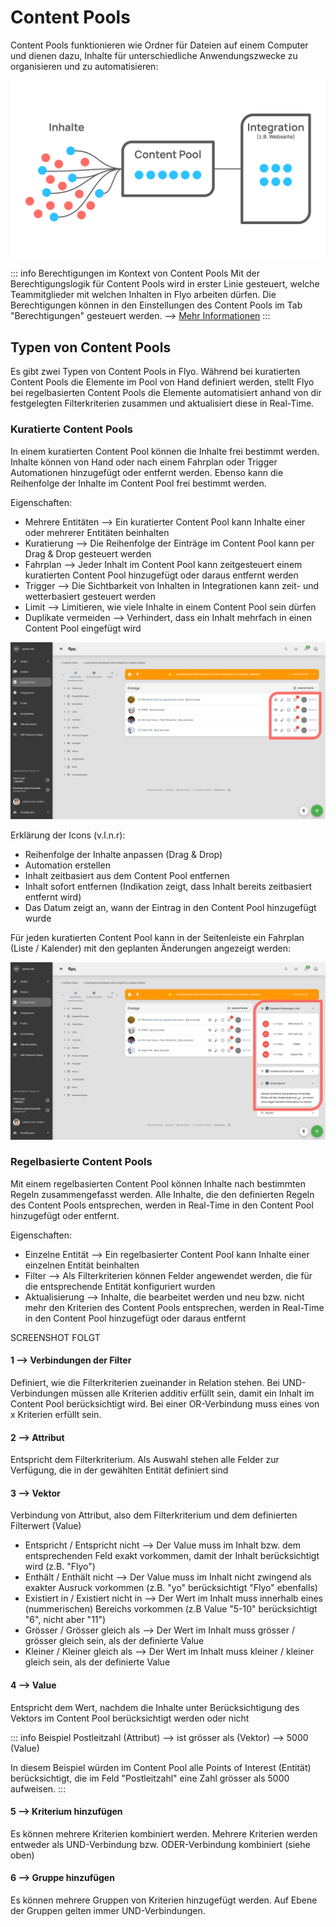 # Content Pools

Content Pools funktionieren wie Ordner für Dateien auf einem Computer und dienen dazu, Inhalte für unterschiedliche Anwendungszwecke zu organisieren und zu automatisieren:

![Überblick Content Pools](assets/content-pools-overview.svg)

::: info Berechtigungen im Kontext von Content Pools
Mit der Berechtigungslogik für Content Pools wird in erster Linie gesteuert, welche Teammitglieder mit welchen Inhalten in Flyo arbeiten dürfen. Die Berechtigungen können in den Einstellungen des Content Pools im Tab "Berechtigungen" gesteuert werden. --> [Mehr Informationen](/howto/manage-permissions)
:::

## Typen von Content Pools
Es gibt zwei Typen von Content Pools in Flyo. Während bei kuratierten Content Pools die Elemente im Pool von Hand definiert werden, stellt Flyo bei regelbasierten Content Pools die Elemente automatisiert anhand von dir festgelegten Filterkriterien zusammen und aktualisiert diese in Real-Time.

### Kuratierte Content Pools
In einem kuratierten Content Pool können die Inhalte frei bestimmt werden. Inhalte können von Hand oder nach einem Fahrplan oder Trigger Automationen hinzugefügt oder entfernt werden. Ebenso kann die Reihenfolge der Inhalte im Content Pool frei bestimmt werden.

Eigenschaften:
- Mehrere Entitäten --> Ein kuratierter Content Pool kann Inhalte einer oder mehrerer Entitäten beinhalten
- Kuratierung --> Die Reihenfolge der Einträge im Content Pool kann per Drag & Drop gesteuert werden
- Fahrplan --> Jeder Inhalt im Content Pool kann zeitgesteuert einem kuratierten Content Pool hinzugefügt oder daraus entfernt werden
- Trigger --> Die Sichtbarkeit von Inhalten in Integrationen kann zeit- und wetterbasiert gesteuert werden
- Limit --> Limitieren, wie viele Inhalte in einem Content Pool sein dürfen
- Duplikate vermeiden --> Verhindert, dass ein Inhalt mehrfach in einen Content Pool eingefügt wird

![Kuratierter Content Pool](assets/kuratierte-content-pool-1.svg) 

Erklärung der Icons (v.l.n.r):
- Reihenfolge der Inhalte anpassen (Drag & Drop)
- Automation erstellen
- Inhalt zeitbasiert aus dem Content Pool entfernen
- Inhalt sofort entfernen (Indikation zeigt, dass Inhalt bereits zeitbasiert entfernt wird)
- Das Datum zeigt an, wann der Eintrag in den Content Pool hinzugefügt wurde

Für jeden kuratierten Content Pool kann in der Seitenleiste ein Fahrplan (Liste / Kalender) mit den geplanten Änderungen angezeigt werden:

![Kuratierter Content Pool](assets/kuratierte-content-pool-2.svg) 

### Regelbasierte Content Pools
Mit einem regelbasierten Content Pool können Inhalte nach bestimmten Regeln zusammengefasst werden. Alle Inhalte, die den definierten Regeln des Content Pools entsprechen, werden in Real-Time in den Content Pool hinzugefügt oder entfernt.

Eigenschaften:
- Einzelne Entität --> Ein regelbasierter Content Pool kann Inhalte einer einzelnen Entität beinhalten
- Filter --> Als Filterkriterien können Felder angewendet werden, die für die entsprechende Entität konfiguriert wurden
- Aktualisierung --> Inhalte, die bearbeitet werden und neu bzw. nicht mehr den Kriterien des Content Pools entsprechen, werden in Real-Time in den Content Pool hinzugefügt oder daraus entfernt

SCREENSHOT FOLGT

#### 1 --> Verbindungen der Filter
Definiert, wie die Filterkriterien zueinander in Relation stehen. Bei UND-Verbindungen müssen alle Kriterien additiv erfüllt sein, damit ein Inhalt im Content Pool berücksichtigt wird. Bei einer OR-Verbindung muss eines von x Kriterien erfüllt sein.

#### 2 --> Attribut
Entspricht dem Filterkriterium. Als Auswahl stehen alle Felder zur Verfügung, die in der gewählten Entität definiert sind

#### 3 --> Vektor
Verbindung von Attribut, also dem Filterkriterium und dem definierten Filterwert (Value)

- Entspricht / Entspricht nicht --> Der Value muss im Inhalt bzw. dem entsprechenden Feld exakt vorkommen, damit der Inhalt berücksichtigt wird (z.B. "Flyo")
- Enthält / Enthält nicht --> Der Value muss im Inhalt nicht zwingend als exakter Ausruck vorkommen (z.B. "yo" berücksichtigt "Flyo" ebenfalls)
- Existiert in / Existiert nicht in --> Der Wert im Inhalt muss innerhalb eines (nummerischen) Bereichs vorkommen (z.B Value "5-10" berücksichtigt "6", nicht aber "11")
- Grösser / Grösser gleich als --> Der Wert im Inhalt muss grösser / grösser gleich sein, als der definierte Value
- Kleiner / Kleiner gleich als --> Der Wert im Inhalt muss kleiner / kleiner gleich sein, als der definierte Value

#### 4 --> Value
Entspricht dem Wert, nachdem die Inhalte unter Berücksichtigung des Vektors im Content Pool berücksichtigt werden oder nicht

::: info Beispiel
Postleitzahl (Attribut) --> ist grösser als (Vektor) --> 5000 (Value)

In diesem Beispiel würden im Content Pool alle Points of Interest (Entität) berücksichtigt, die im Feld "Postleitzahl" eine Zahl grösser als 5000 aufweisen.
:::

#### 5 --> Kriterium hinzufügen
Es können mehrere Kriterien kombiniert werden. Mehrere Kriterien werden entweder als UND-Verbindung bzw. ODER-Verbindung kombiniert (siehe oben)

#### 6 --> Gruppe hinzufügen
Es können mehrere Gruppen von Kriterien hinzugefügt werden. Auf Ebene der Gruppen gelten immer UND-Verbindungen.
